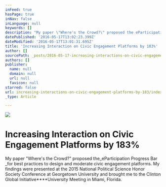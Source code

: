 ```yaml
---
inFeed: true
hasPage: true
inNav: false
inLanguage: null
keywords: []
description: "My paper \"Where's the Crowd?\" proposed the eParticipation Progress Bar for best practices to design and moderate civic engagement platforms. My findings were presented at the 2015 National Political Science Honor Society Conference at Georgetown University and brought me to the Clinton Global InitiativeUniversity Meeting in Miami, Florida. "
datePublished: '2016-05-17T13:02:23.399Z'
dateModified: '2016-05-17T13:01:31.695Z'
title: 'Increasing Interaction on Civic Engagement Platforms by 183%'
author: []
sourcePath: _posts/2016-05-17-increasing-interactions-on-civic-engagement-platforms-by-183.md
authors: []
publisher:
  name: null
  domain: null
  url: null
  favicon: null
starred: false
url: increasing-interactions-on-civic-engagement-platforms-by-183/index.html
_type: Article

---
```

![](https://the-grid-user-content.s3-us-west-2.amazonaws.com/de5473e6-7039-47d3-9a28-a80927c199f2.png)

# Increasing Interaction on Civic Engagement Platforms by 183%

My paper "Where's the Crowd?" proposed the_eParticipation Progress Bar _for best practices to design and moderate civic engagement platforms. My findings were presented at the 2015 National Political Science Honor Society Conference at Georgetown University and brought me to the Clinton Global Initiative****University Meeting in Miami, Florida.